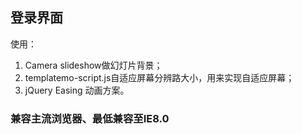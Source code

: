 ## 登录界面

使用：
1. Camera slideshow做幻灯片背景；
2. templatemo-script.js自适应屏幕分辨路大小，用来实现自适应屏幕；
3. jQuery Easing 动画方案。
### 兼容主流浏览器、最低兼容至IE8.0